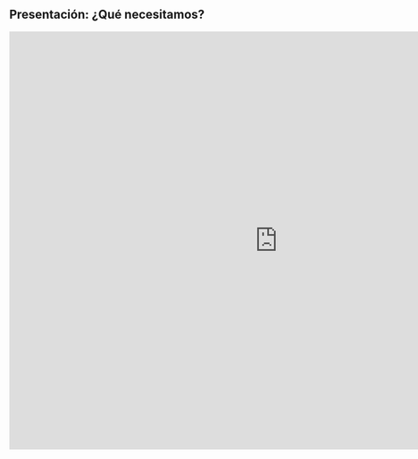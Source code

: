 ## Presentación: ¿Qué necesitamos?

<iframe src="https://docs.google.com/presentation/d/e/2PACX-1vQU5U71RqVed17s-LcUBxDfNx8UXZsZMwZmMFLpiUn8P_dsQshWPmlOmlDZY8RnGaLsBGdBnphu3NJc/embed?start=false&loop=false&delayms=5000" frameborder="0" width="960" height="749" allowfullscreen="true" mozallowfullscreen="true" webkitallowfullscreen="true"></iframe>